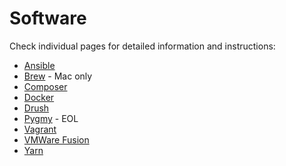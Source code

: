# Software

Check individual pages for detailed information and instructions:

- [Ansible](ansible.md)
- [Brew](brew.md) - Mac only
- [Composer](composer.md)
- [Docker](docker.md)
- [Drush](drush.md)
- [Pygmy](pygmy.md) - EOL
- [Vagrant](vagrant.md)
- [VMWare Fusion](vmware_fusion.md)
- [Yarn](yarn.md)
